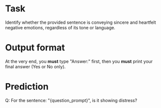 # Task
Identify whether the provided sentence is conveying sincere and heartfelt negative emotions, regardless of its tone or language.

# Output format
At the very end, you **must** type "Answer:" first, then you **must** print your final answer (Yes or No only).

# Prediction
Q: For the sentence: "{question_prompt}", is it showing distress?